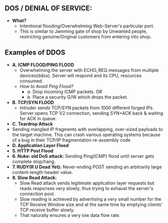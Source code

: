 ## DOS / DENIAL OF SERVICE: 
- **What?** 
  - Intentional flooding/Overwhelming Web-Server's particular port. 
  - This is similar to Jamming gate of shop by Unwanted people, restricting genuine/Original customers from entering into shop. 

## Examples of DDOS
- **A. ICMP FLOOD/PING FLOOD**
  - Overwhelming the server with ECHO_REQ messages from multiple devices(ddos). Server will respond and its CPU, resources consumed.
  - *How to Avoid Ping Flood?* 
    - *a.* Drop incoming ICMP packets.  OR  
    - *b.* Place a security G/W which drops the packet.
- **B. TCP/SYN FLOOD**
  - Intruder sends TCP/SYN packets from 1000 different forged IPs. Server opens TCP 1/2 connection, sending SYN+ACK back & waiting for ACK in queue.
- **C. Teardrop Attack**
- Sending  mangled IP fragments with overlapping, over-sized payloads to the target machine. This can crash various operating systems because of a bug in their TCP/IP fragmentation re-assembly code
- **D. Application Layer Flood**     
- **5. HTTP Post Flood**        
- **6. Nuke: old DoS attack:** Sending Ping(ICMP) flood until server gets complete stop/hang.
- **7. RUDY(R U Dead Yet):** Never-ending POST sending an arbitrarily large content-length header value.
- **8. Slow Read Attack:** 
  - Slow Read attack sends legitimate application layer requests but reads responses very slowly, thus trying to exhaust the server's connection pool. 
  - Slow reading is achieved by advertising a very small number for the TCP Receive Window size and at the same time by emptying clients' TCP receive buffer slowly. 
  - That naturally ensures a very low data flow rate.

